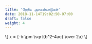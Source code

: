 ```yaml
---
title: 'நேரிய அசமன்பாடுகள்'
date: 2018-11-14T19:02:50-07:00
draft: false
weight: 4
---
```



\\[ x = {-b \pm \sqrt{b^2-4ac} \over 2a} \\]